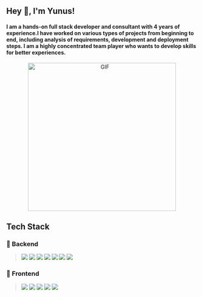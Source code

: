 
## Hey 👋, I'm Yunus!

#### I am a hands-on full stack developer and consultant with 4 years of experience.I have worked on various types of projects from beginning to end, including analysis of requirements, development and deployment steps. I am a highly concentrated team player who wants to develop skills for better experiences.

<div align="center">
<img  alt="GIF" src="https://media.giphy.com/media/BuReg1EyvWaac/giphy.gif" width="390px"/>
</div>

## Tech Stack
<h3>🚀 Backend</h3>

<blockquote>
<img src="https://img.shields.io/badge/Laravel-FF2D20?style=for-the-badge&logo=laravel&logoColor=white"> 
<img src="https://img.shields.io/badge/PHP-777BB4?style=for-the-badge&logo=php&logoColor=white  "> 
<img src="https://img.shields.io/badge/Spring_Boot-F2F4F9?style=for-the-badge&logo=spring-boot">
<img src="https://img.shields.io/badge/Node.js-43853D?style=for-the-badge&logo=node.js&logoColor=white">
<img src="https://img.shields.io/badge/Express.js-404D59?style=for-the-badge">
<img src="https://img.shields.io/badge/mysql-%2300f.svg?style=for-the-badge&logo=mysql&logoColor=white"> 
<img src="https://img.shields.io/badge/postgres-%23316192.svg?style=for-the-badge&logo=postgresql&logoColor=white"> 
</blockquote>
<h3>🚀 Frontend</h3>
<blockquote>
<img src="https://img.shields.io/badge/JavaScript-323330?style=for-the-badge&logo=javascript&logoColor=F7DF1E">
<img src="https://img.shields.io/badge/react-%2320232a.svg?style=for-the-badge&logo=react&logoColor=%2361DAFB"> 
<img src="https://img.shields.io/badge/Vue.js-35495E?style=for-the-badge&logo=vue.js&logoColor=4FC08D"> 
<img src="https://img.shields.io/badge/React_Native-20232A?style=for-the-badge&logo=react&logoColor=61DAFB"> 
<img src="https://img.shields.io/badge/jQuery-0769AD?style=for-the-badge&logo=jquery&logoColor=white"> 
</blockquote>
